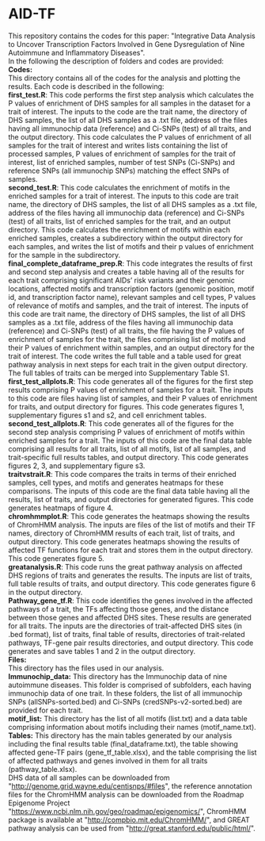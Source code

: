 # AID-TF
This repository contains the codes for this paper:
"Integrative Data Analysis to Uncover Transcription Factors Involved in Gene Dysregulation of Nine Autoimmune and Inflammatory Diseases".<br>
In the following the description of folders and codes are provided:<br>
**Codes:**<br>
This directory contains all of the codes for the analysis and plotting the results. Each code is described in the following:<br>
**first_test.R**: This code performs the first step analysis which calculates the P values of enrichment of DHS samples for all samples in the dataset for a trait of interest. The inputs to the code are the trait name, the directory of DHS samples, the list of all DHS samples as a .txt file, address of the files having all immunochip data (reference) and Ci-SNPs (test) of all traits, and the output directory. This code calculates the P values of enrichment of all samples for the trait of interest and writes lists containing the list of processed samples, P values of enrichment of samples for the trait of interest, list of enriched samples, number of test SNPs (Ci-SNPs) and reference SNPs (all immunochip SNPs) matching the effect SNPs of samples. <br>
**second_test.R**: This code calculates the enrichment of motifs in the enriched samples for a trait of interest. The inputs to this code are trait name, the directory of DHS samples, the list of all DHS samples as a .txt file, address of the files having all immunochip data (reference) and Ci-SNPs (test) of all traits, list of enriched samples for the trait, and an output directory. This code calculates the enrichment of motifs within each enriched samples, creates a subdirectory within the output directory for each samples, and writes the list of motifs and their p values of enrichment for the sample in the subdirectory. <br>
**final_complete_dataframe_prep.R**: This code integrates the results of first and second step analysis and creates a table having all of the results for each trait comprising significant AIDs’ risk variants and their genomic locations, affected motifs and transcription factors (genomic position, motif id, and transcription factor name), relevant samples and cell types, P values of relevance of motifs and samples, and the trait of interest. The inputs of this code are trait name, the directory of DHS samples, the list of all DHS samples as a .txt file, address of the files having all immunochip data (reference) and Ci-SNPs (test) of all traits, the file having the P values of enrichment of samples for the trait, the files comprising list of motifs and their P values of enrichment within samples, and an output directory for the trait of interest. The code writes the full table and a table used for great pathway analysis in next steps for each trait in the given output directory. The full tables of traits can be merged into Supplementary Table S1.<br>
**first_test_allplots.R**: This code generates all of the figures for the first step results comprising P values of enrichment of samples for a trait. The inputs to this code are files having list of samples, and their P values of enrichment for traits, and output directory for figures. This code generates figures 1, supplementary figures s1 and s2, and cell enrichment tables. <br>
**second_test_allplots.R**: This code generates all of the figures for the second step analysis comprising P values of enrichment of motifs within enriched samples for a trait. The inputs of this code are the final data table comprising all results for all traits, list of all motifs, list of all samples, and trait-specific full results tables, and output directory. This code generates figures 2, 3, and supplementary figure s3. <br>
**traitvstrait.R**: This code compares the traits in terms of their enriched samples, cell types, and motifs and generates heatmaps for these comparisons. The inputs of this code are the final data table having all the results, list of traits, and output directories for generated figures. This code generates heatmaps of figure 4. <br>
**chromhmmplot.R**: This code generates the heatmaps showing the results of ChromHMM analysis. The inputs are files of the list of motifs and their TF names, directory of ChromHMM results of each trait, list of traits, and output directory. This code generates heatmaps showing the results of affected TF functions for each trait and stores them in the output directory. This code generates figure 5. <br>
**greatanalysis.R**: This code runs the great pathway analysis on affected DHS regions of traits and generates the results. The inputs are list of traits, full table results of traits, and output directory. This code generates figure 6 in the output directory.<br>
**Pathway_gene_tf.R**: This code identifies the genes involved in the affected pathways of a trait, the TFs affecting those genes, and the distance between those genes and affected DHS sites. These results are generated for all traits. The inputs are the directories of trait-affected DHS sites (in .bed format), list of traits, final table of results, directories of trait-related pathways, TF-gene pair results directories, and output directory. This code generates and save tables 1 and 2 in the output directory. <br>
**Files:**<br>
This directory has the files used in our analysis.<br>
**Immunochip_data:** This directory has the Immunochip data of nine autoimmune diseases. This folder is comprised of subfolders, each having immunochip data of one trait. In these folders, the list of all immunochip SNPs (allSNPs-sorted.bed) and Ci-SNPs (credSNPs-v2-sorted.bed) are provided for each trait.<br>
**motif_list:** This directory has the list of all motifs (list.txt) and a data table comprising information about motifs including their names (motif_name.txt). <br>
**Tables:** This directory has the main tables generated by our analysis including the final results table (final_dataframe.txt), the table showing affected gene-TF pairs (gene_tf_table.xlsx), and the table comprising the list of affected pathways and genes involved in them for all traits (pathway_table.xlsx). <br>
DHS data of all samples can be downloaded from "http://genome.grid.wayne.edu/centisnps/#files", the reference annotation files for the ChromHMM analysis can be downloaded from the Roadmap Epigenome Project "https://www.ncbi.nlm.nih.gov/geo/roadmap/epigenomics/", ChromHMM package is available at "http://compbio.mit.edu/ChromHMM/", and GREAT pathway analysis can be used from "http://great.stanford.edu/public/html/". 
